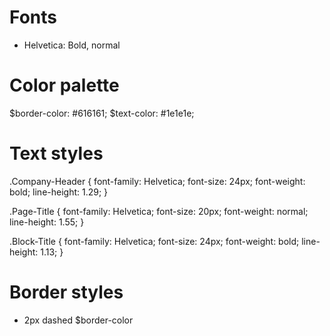 
# Fonts
- Helvetica: Bold, normal


# Color palette
$border-color: #616161;
$text-color: #1e1e1e;


# Text styles
.Company-Header {
  font-family: Helvetica;
  font-size: 24px;
  font-weight: bold;
  line-height: 1.29;
}

.Page-Title {
  font-family: Helvetica;
  font-size: 20px;
  font-weight: normal;
  line-height: 1.55;
}

.Block-Title {
  font-family: Helvetica;
  font-size: 24px;
  font-weight: bold;
  line-height: 1.13;
}


# Border styles
- 2px dashed $border-color
